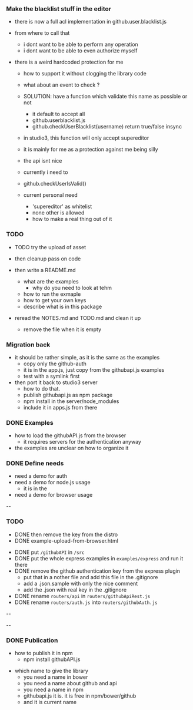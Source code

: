 ### Make the blacklist stuff in the editor

- there is now a full acl implementation in github.user.blacklist.js
- from where to call that
  - i dont want to be able to perform any operation
  - i dont want to be able to even authorize myself
  


- there is a weird hardcoded protection for me
  - how to support it without clogging the library code
  - what about an event to check ?
  - SOLUTION: have a function which validate this name as possible or not
    - it default to accept all
    - github.userblacklist.js
    - github.checkUserBlacklist(username) return true/false insync
  - in studio3, this function will only accept supereditor
  - it is mainly for me as a protection against me being silly
  
  - the api isnt nice
  - currently i need to 
  - github.checkUserIsValid()
  - current personal need
    - 'supereditor' as whitelist
    - none other is allowed
    - how to make a real thing out of it
    




### TODO
- TODO try the upload of asset 
- then cleanup pass on code
- then write a README.md
  - what are the examples
    - why do you need to look at tehm
  - how to run the exmaple
  - how to get your own keys
  - describe what is in this package
  
- reread the NOTES.md and TODO.md and clean it up
  - remove the file when it is empty

### Migration back
- it should be rather simple, as it is the same as the examples
  - copy only the github-auth
  - it is in the app.js, just copy from the githubapi.js examples
  - test with a symlink first
- then port it back to studio3 server
  - how to do that.
  - publish githubapi.js as npm package
  - npm install in the server/node_modules
  - include it in apps.js from there

### DONE Examples
* how to load the githubAPI.js from the browser
  * it requires servers for the authentication anyway
* the examples are unclear on how to organize it


### DONE Define needs
* need a demo for auth
* need a demo for node.js usage
  - it is in the 
* need a demo for browser usage

--

### TODO
- DONE then remove the key from the distro
- DONE example-upload-from-browser.html
* DONE put ```/githubAPI``` in ```/src```
* DONE put the whole express examples in ```examples/express``` and run it there
* DONE remove the github authentication key from the express plugin
  * put that in a nother file and add this file in the .gitignore
  * add a .json.sample with only the nice comment
  * add the .json with real key in the .gitignore
* DONE rename ```routers/api``` in ```routers/githubApiRest.js```
* DONE rename ```routers/auth.js``` into ```routers/githubAuth.js```

--



--
### DONE Publication
* how to publish it in npm
  - npm install githubAPI.js
- which name to give the library
  - you need a name in bower
  - you need a name about github and api
  - you need a name in npm
  - githubapi.js it is. it is free in npm/bower/github
  - and it is current name
